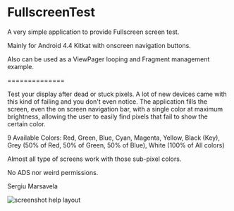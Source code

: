 FullscreenTest
==============

A very simple application to provide Fullscreen screen test.

Mainly for Android 4.4 Kitkat with onscreen navigation buttons.

Also can be used as a ViewPager looping and Fragment management example.

==============

Test your display after dead or stuck pixels. A lot of new devices came with this kind of failing and you don't even notice. The application fills the screen, even the on screen navigation bar, with a single color at maximum brightness, allowing the user to easily find pixels that fail to show the certain color.

9 Available Colors:
Red, Green, Blue, Cyan, Magenta, Yellow, Black (Key), Grey (50% of Red, 50% of Green, 50% of Blue), White (100% of All colors)

Almost all type of screens work with those sub-pixel colors.

No ADS nor weird permissions.

Sergiu Marsavela

![screenshot help layout](https://raw.github.com/marsavela/FullscreenTest/screenshots/screenshots/Screenshot_2014-03-02-02-13-18.png)
